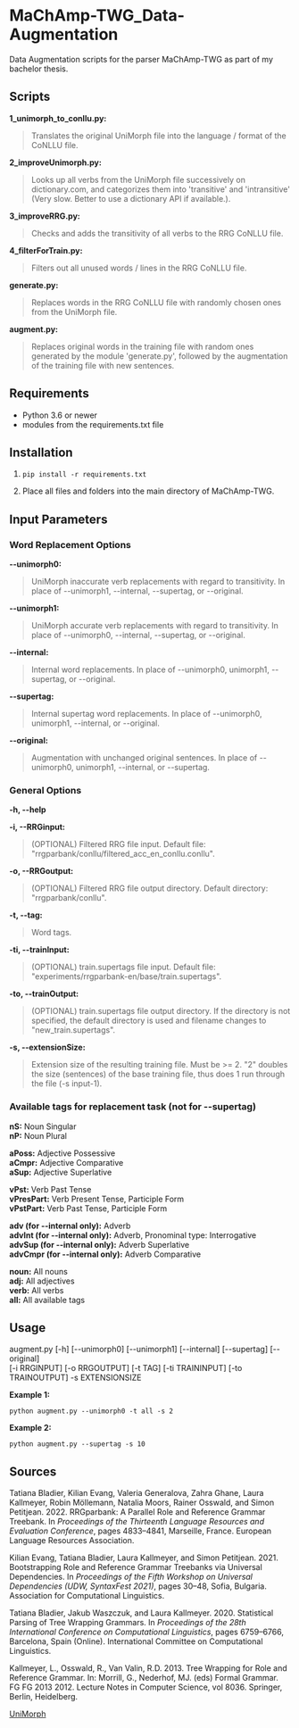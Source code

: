 # MaChAmp-TWG_Data-Augmentation
Data Augmentation scripts for the parser MaChAmp-TWG as part of my bachelor thesis.


## Scripts
**1_unimorph_to_conllu.py:**
>Translates the original UniMorph file into the language / format of the CoNLLU file.

**2_improveUnimorph.py:**
>Looks up all verbs from the UniMorph file successively on dictionary.com, and categorizes them into 'transitive' and 'intransitive' (Very slow. Better to use a dictionary API if available.).

**3_improveRRG.py:**
>Checks and adds the transitivity of all verbs to the RRG CoNLLU file.

**4_filterForTrain.py:**
>Filters out all unused words / lines in the RRG CoNLLU file.

**generate.py:**
>Replaces words in the RRG CoNLLU file with randomly chosen ones from the UniMorph file.

**augment.py:**
>Replaces original words in the training file with random ones generated by the module 'generate.py', followed by the augmentation of the training file with new sentences.


## Requirements
- Python 3.6 or newer
- modules from the requirements.txt file


## Installation

1. ```
   pip install -r requirements.txt
   ```
3. Place all files and folders into the main directory of MaChAmp-TWG.

## Input Parameters
### Word Replacement Options
**--unimorph0:**
>UniMorph inaccurate verb replacements with regard to transitivity. In place of --unimorph1, --internal, --supertag, or --original.

**--unimorph1:**
>UniMorph accurate verb replacements with regard to transitivity. In place of --unimorph0, --internal, --supertag, or --original.

**--internal:**
>Internal word replacements. In place of --unimorph0, unimorph1, --supertag, or --original.

**--supertag:**
>Internal supertag word replacements. In place of --unimorph0, unimorph1, --internal, or --original.

**--original:**
>Augmentation with unchanged original sentences. In place of --unimorph0, unimorph1, --internal, or --supertag. 

### General Options
**-h, --help**

**-i, --RRGinput:**
>(OPTIONAL) Filtered RRG file input. Default file: "rrgparbank/conllu/filtered_acc_en_conllu.conllu".

**-o, --RRGoutput:**
>(OPTIONAL) Filtered RRG file output directory. Default directory: "rrgparbank/conllu".

**-t, --tag:**
>Word tags.

**-ti, --trainInput:**
>(OPTIONAL) train.supertags file input. Default file: "experiments/rrgparbank-en/base/train.supertags".

**-to, --trainOutput:**
>(OPTIONAL) train.supertags file output directory. If the directory is not specified, the default directory is used and filename changes to "new_train.supertags".

**-s, --extensionSize:**
>Extension size of the resulting training file. Must be >= 2. "2" doubles the size (sentences) of the base training file, thus does 1 run through the file (-s input-1).


### Available tags for replacement task (not for --supertag)
**nS:**  Noun Singular\
**nP:**  Noun Plural

**aPoss:**  Adjective Possessive\
**aCmpr:**  Adjective Comparative\
**aSup:**  Adjective Superlative

**vPst:**  Verb Past Tense\
**vPresPart:**  Verb Present Tense, Participle Form\
**vPstPart:**  Verb Past Tense, Participle Form

**adv (for --internal only):**  Adverb\
**advInt (for --internal only):**  Adverb, Pronominal type: Interrogative\
**advSup (for --internal only):**  Adverb Superlative\
**advCmpr (for --internal only):**  Adverb Comparative

**noun:**  All nouns\
**adj:**  All adjectives\
**verb:**  All verbs\
**all:**  All available tags


## Usage
augment.py [-h] [--unimorph0] [--unimorph1] [--internal] [--supertag] [--original]  
[-i RRGINPUT] [-o RRGOUTPUT] [-t TAG] [-ti TRAININPUT] [-to TRAINOUTPUT] -s EXTENSIONSIZE

**Example 1:**  
```
python augment.py --unimorph0 -t all -s 2
```

**Example 2:**  
```
python augment.py --supertag -s 10
```


## Sources
Tatiana Bladier, Kilian Evang, Valeria Generalova, Zahra Ghane, Laura Kallmeyer, Robin Möllemann, Natalia Moors, Rainer Osswald, and Simon Petitjean. 2022. RRGparbank: A Parallel Role and Reference Grammar Treebank. In _Proceedings of the Thirteenth Language Resources and Evaluation Conference_, pages 4833–4841, Marseille, France. European Language Resources Association.  

Kilian Evang, Tatiana Bladier, Laura Kallmeyer, and Simon Petitjean. 2021. Bootstrapping Role and Reference Grammar Treebanks via Universal Dependencies. In _Proceedings of the Fifth Workshop on Universal Dependencies (UDW, SyntaxFest 2021)_, pages 30–48, Sofia, Bulgaria. Association for Computational Linguistics.  

Tatiana Bladier, Jakub Waszczuk, and Laura Kallmeyer. 2020. Statistical Parsing of Tree Wrapping Grammars. In _Proceedings of the 28th International Conference on Computational Linguistics_, pages 6759–6766, Barcelona, Spain (Online). International Committee on Computational Linguistics.  

Kallmeyer, L., Osswald, R., Van Valin, R.D. 2013. Tree Wrapping for Role and Reference Grammar. In: Morrill, G., Nederhof, MJ. (eds) Formal Grammar. FG FG 2013 2012. Lecture Notes in Computer Science, vol 8036. Springer, Berlin, Heidelberg.  

[UniMorph](https://unimorph.github.io/)
